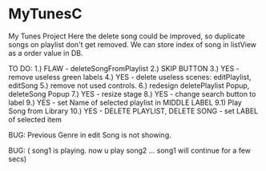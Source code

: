 # MyTunesC
My Tunes Project
Here the delete song could be improved, so duplicate songs on playlist don't get removed. We can store index of song in listView as a order value in DB. 

TO DO:
			1.) FLAW - deleteSongFromPlaylist
2.) SKIP BUTTON
			3.) YES - remove useless green labels
			4.) YES - delete useless scenes: editPlaylist, editSong
5.) remove not used controls.
6.) redesign deletePlaylist Popup, deleteSong Popup
			7.) YES - resize stage
			8.) YES - change search button to label
			9.) YES - set Name of selected playlist in MIDDLE LABEL
9.1) Play Song from Library
			10.) YES - DELETE PLAYLIST, DELETE SONG - set LABEL of selected item

BUG: Previous Genre in edit Song is not showing.

BUG: ( song1 is playing. now u play song2 ... song1 will continue for a few secs)
